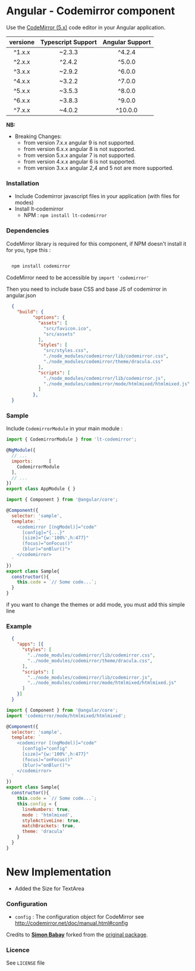# Angular - Codemirror component

Use the [CodeMirror (5.x)](http://codemirror.net/) code editor in your Angular application.

| versione          | Typescript Support      | Angular Support |
| :-------------:   |:-----------------------:| :--------------:|
|      ^1.x.x       |        ~2.3.3           |     ^4.2.4      |
|      ^2.x.x       |        ^2.4.2           |     ^5.0.0      |
|      ^3.x.x       |        ~2.9.2           |     ^6.0.0      |
|      ^4.x.x       |        ~3.2.2           |     ^7.0.0      |
|      ^5.x.x       |        ~3.5.3           |     ^8.0.0      |
|      ^6.x.x       |        ~3.8.3           |     ^9.0.0      |
|      ^7.x.x       |        ~4.0.2           |     ^10.0.0     |

**NB:**

- Breaking Changes:
  - from version 7.x.x angular 9 is not supported.
  - from version 6.x.x angular 8 is not supported.
  - from version 5.x.x angular 7 is not supported.
  - from version 4.x.x angular 6 is not supported.
  - from version 3.x.x angular 2,4 and 5 not are more supported.

### <a name="install"></a>Installation

- Include Codemirror javascript files in your application (with files for modes)
- Install lt-codemirror
  - NPM : `npm install lt-codemirror`

### <a name="dependencies"></a>Dependencies
CodeMirror library is required for this component, if NPM doesn't install it for you, type this :

```bash
  
  npm install codemirror

```

CodeMirror need to be accessible by `import 'codemirror'`

Then you need to include base CSS and base JS of codemirror in angular.json

```json
  {
    "build": {
          "options": {
            "assets": [
              "src/favicon.ico",
              "src/assets"
            ],
            "styles": [
              "src/styles.css",
              "./node_modules/codemirror/lib/codemirror.css",
              "./node_modules/codemirror/theme/dracula.css"
            ],
            "scripts": [
              "./node_modules/codemirror/lib/codemirror.js",
              "./node_modules/codemirror/mode/htmlmixed/htmlmixed.js"
            ]
          },
  }
```

### <a name="sample"></a>Sample

Include `CodemirrorModule` in your main module :

```javascript
import { CodemirrorModule } from 'lt-codemirror';

@NgModule({
  // ...
  imports:      [
    CodemirrorModule
  ],
  // ...
})
export class AppModule { }
```

```javascript
import { Component } from '@angular/core';

@Component({
  selector: 'sample',
  template: `
    <codemirror [(ngModel)]="code"
      [config]="{...}"
      [size]="{w:'100%',h:477}"
      (focus)="onFocus()"
      (blur)="onBlur()">
    </codemirror>
  `
})
export class Sample{
  constructor(){
    this.code = `// Some code...`;
  }
}
```

if you want to change the themes or add mode, you must add this simple line

### Example

```json
  {
    "apps": [{
      "styles": [
        "../node_modules/codemirror/lib/codemirror.css",
        "../node_modules/codemirror/theme/dracula.css",
      ],
      "scripts": [
        "../node_modules/codemirror/lib/codemirror.js",
        "../node_modules/codemirror/mode/htmlmixed/htmlmixed.js"
      ]
    }]
  }
```

```javascript
import { Component } from '@angular/core';
import 'codemirror/mode/htmlmixed/htmlmixed';

@Component({
  selector: 'sample',
  template: `
    <codemirror [(ngModel)]="code"
      [config]="config"
      [size]="{w:'100%',h:477}"
      (focus)="onFocus()"
      (blur)="onBlur()">
    </codemirror>
  `
})
export class Sample{
  constructor(){
    this.code = `// Some code...`;
    this.config = {
      lineNumbers: true,
      mode : 'htmlmixed',
      styleActiveLine: true,
      matchBrackets: true,
      theme: 'dracula'
    }
  }
}
```

# New Implementation

- Added the Size for TextArea


### <a name="config"></a>Configuration

* `config` : The configuration object for CodeMirror see http://codemirror.net/doc/manual.html#config

Credits to **[Simon Babay](https://github.com/chymz)** forked from the [original package](https://github.com/chymz/ng2-codemirror).

### <a name="licence"></a>Licence
See `LICENSE` file
